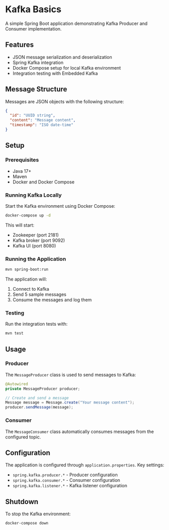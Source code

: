 # Kafka Basics

A simple Spring Boot application demonstrating Kafka Producer and Consumer implementation.

## Features

- JSON message serialization and deserialization
- Spring Kafka integration
- Docker Compose setup for local Kafka environment
- Integration testing with Embedded Kafka

## Message Structure

Messages are JSON objects with the following structure:

```json
{
  "id": "UUID string",
  "content": "Message content",
  "timestamp": "ISO date-time"
}
```

## Setup

### Prerequisites

- Java 17+
- Maven
- Docker and Docker Compose

### Running Kafka Locally

Start the Kafka environment using Docker Compose:

```bash
docker-compose up -d
```

This will start:
- Zookeeper (port 2181)
- Kafka broker (port 9092)
- Kafka UI (port 8080)

### Running the Application

```bash
mvn spring-boot:run
```

The application will:
1. Connect to Kafka
2. Send 5 sample messages
3. Consume the messages and log them

### Testing

Run the integration tests with:

```bash
mvn test
```

## Usage

### Producer

The `MessageProducer` class is used to send messages to Kafka:

```java
@Autowired
private MessageProducer producer;

// Create and send a message
Message message = Message.create("Your message content");
producer.sendMessage(message);
```

### Consumer

The `MessageConsumer` class automatically consumes messages from the configured topic.

## Configuration

The application is configured through `application.properties`. Key settings:

- `spring.kafka.producer.*` - Producer configuration
- `spring.kafka.consumer.*` - Consumer configuration
- `spring.kafka.listener.*` - Kafka listener configuration

## Shutdown

To stop the Kafka environment:

```bash
docker-compose down
```